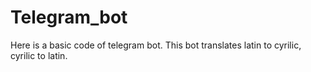 # Telegram_bot

Here is a basic code of telegram bot. This bot translates latin to cyrilic, cyrilic to latin. 
